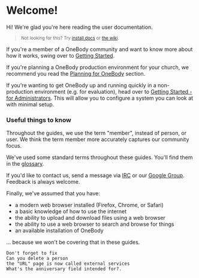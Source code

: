 # Welcome!

Hi! We're glad you're here reading the user documentation.

> <small> Not looking for this? Try [install docs](https://github.com/churchio/onebody/wiki/Installation) or [the wiki](https://github.com/churchio/onebody/wiki).</small>

If you're a member of a OneBody community and want to know more about how it works, swing over to [Getting Started](../getting_started/README.html).

If you're planning a OneBody production environment for your church, we recommend you read the [Planning for OneBody](../planning_for_installation/README.html) section.

If you're wanting to get OneBody up and running quickly in a non-production environment (e.g. for evaluation), head over to [Getting Started - for Administrators](../getting_started/for-administrators.html). This will allow you to configure a system you can look at with minimal setup.


### Useful things to know
Throughout the guides, we use the term "member", instead of person, or user. We think the term member more accurately captures our community focus.

We've used some standard terms throughout these guides. You'll find them in the [glossary](GLOSSARY.html).

If you'd like to contact us, send a message via  [IRC](https://webchat.freenode.net/?channels=#church.io) or our [Google Group](http://groups.google.com/group/churchio). Feedback is always welcome.

Finally, we've assumed that you have:
* a modern web browser installed (Firefox, Chrome, or Safari)
* a basic knowledge of how to use the internet
* the ability to upload and download files using a web browser
* the ability to use a web browser to search and browse for things
* an available installation of OneBody

... because we won't be covering that in these guides.





    Don't forget to fix
    Can you delete a person
    the "URL" page is now called external services
    What's the anniversary field intended for?.
